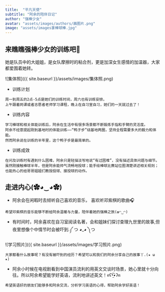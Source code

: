 ```yaml
---
title:  "平凡天使"
subtitle: "阿余的陪伴日记"
author: "强棒少女"
avatar: "assets/images/authors/画图片.png"
image: "assets/images拿棒球棒.jpg"
---
```

  
## 来瞧瞧强棒少女的训练吧🏏   

她是队员中的大姐姐，是女队摩擦时的粘合剂，更是加深女生感情的加温器，大家都爱围着她转。  

![集体照]({{ site.baseurl }}/assets/images/集体照.png)

* 训练计划  
>
    周一到周五的2点-5点是她们的训练时间，周六也有训练安排。  
    上午跟着网课或者志愿者老师学习课程，晚上在自习室自习，她们的一天就过去了！  
* 训练内容  
>
    学习棒球和相关体能训练后，阿余在生活中有很多场景都不断锻炼手指和手臂的灵活度。  
    阿余不经意提起刚到基地时的体能训练——“鸭子步”绕基地两圈，坚持全程需要多大的毅力和体能。  
    然而阿余说在训练的半年里，这个鸭子步是最简单的。
* 训练成效  
>  
    在问及训练时有遇到什么困难，阿余只是轻描淡写地说“有过困难”，没有描述具体问题与细节。  
    虽然刚接触棒球半年，但是阿余能帅气流畅地投球；能手绘棒球比赛站位图清楚讲述相关规则；也能热心的给哥哥姐姐们教授投球、接投球的动作。  

## 走进内心(✿◕‿◕✿)  

* 阿余会在闲暇时去倾听自己喜欢的音乐， 喜欢听邓紫棋的歌曲🎧     
>   
    希望邓紫棋的音乐能够不断给阿余温暖与力量，陪伴着她的强棒之旅(✿◠‿◠)  
    
* 有时间时，阿余喜欢在自习室阅读名著，会和姐妹们探讨查理九世里的故事,但夜里想像个中情节时会被吓到.༼ つ ◕_◕ ༽つ  

![学习照片]({{ site.baseurl }}/assets/images/学习照片.png)
>  
    大家都看什么故事呢？有没有被吓到的经历？希望可以和我们的阿余分享自己的故事丫.(★ ω ★)  
    
 * 阿余小时候在电视剧看到中国演员流利的用英文交谈时场景，她心里就十分向往。所以阿余希望能学好英语，流利地讲述英文！ฅʕ•̫͡•ʔฅ  
 >  
    希望英语好的朋友们能够多和阿余交流，分析学习英语的心得，帮助阿余学好英语！
